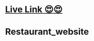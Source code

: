 
 # <a href ="https://bootstrap-restaurant-website.vercel.app/" target="_blank">Live Link 😍😍</a>

# Restaurant_website
<img src="https://github.com/aryan-ya/bootstrap_restaurant_website/assets/107910961/f60a145a-6a3d-42bd-8610-1e8604edfa92" alt="" srcset="">
<img src="https://github.com/aryan-ya/bootstrap_restaurant_website/assets/107910961/1f8eff9c-fb2c-42fa-97c3-d7d7ea1fc424" alt="" srcset="">
<img src="https://github.com/aryan-ya/bootstrap_restaurant_website/assets/107910961/4f480e60-2f8f-44c1-a8c4-b83d5bb279c3
" alt="" srcset="">
<img src="https://github.com/aryan-ya/bootstrap_restaurant_website/assets/107910961/7ce62eb8-944b-4f19-b785-e57c3f3adc47" alt="" srcset="">
<img src="https://github.com/aryan-ya/bootstrap_restaurant_website/assets/107910961/32b8dac7-f0a4-4e23-bdc7-cd76f80d8521" alt="" srcset="">
<img src="https://github.com/aryan-ya/bootstrap_restaurant_website/assets/107910961/3eb64a01-690d-44a4-a7d4-19a20e655f7b" alt="" srcset="">
<img src="https://github.com/aryan-ya/bootstrap_restaurant_website/assets/107910961/13f5cf95-6bbf-47f3-aed1-d588a51c221d" alt="" srcset="">
<img src="https://github.com/aryan-ya/bootstrap_restaurant_website/assets/107910961/68ecef61-440e-45de-ac40-0bd73355b0b0" alt="" srcset="">
<img src="https://github.com/aryan-ya/bootstrap_restaurant_website/assets/107910961/6fc9c855-4a51-4514-962d-a2ab82dc4c65" alt="" srcset="">
<img src="https://github.com/aryan-ya/bootstrap_restaurant_website/assets/107910961/9f35dd5a-e0a3-4572-8970-18ffdef06f56" alt="" srcset="">
<img src="https://github.com/aryan-ya/Restaurant-website/assets/107910961/9a8878fb-44f0-4f55-8273-eefd9635358d" alt="" srcset="">
